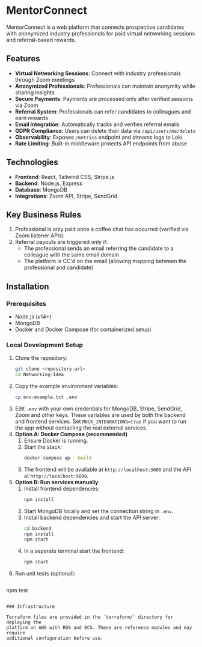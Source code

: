 # MentorConnect

MentorConnect is a web platform that connects prospective candidates with anonymized industry professionals for paid virtual networking sessions and referral-based rewards.

## Features

- **Virtual Networking Sessions**: Connect with industry professionals through Zoom meetings
- **Anonymized Professionals**: Professionals can maintain anonymity while sharing insights
- **Secure Payments**: Payments are processed only after verified sessions via Zoom
- **Referral System**: Professionals can refer candidates to colleagues and earn rewards
- **Email Integration**: Automatically tracks and verifies referral emails
- **GDPR Compliance**: Users can delete their data via `/api/users/me/delete`
- **Observability**: Exposes `/metrics` endpoint and streams logs to Loki
- **Rate Limiting**: Built-in middleware protects API endpoints from abuse

## Technologies

- **Frontend**: React, Tailwind CSS, Stripe.js
- **Backend**: Node.js, Express
- **Database**: MongoDB
- **Integrations**: Zoom API, Stripe, SendGrid

## Key Business Rules

1. Professional is only paid once a coffee chat has occurred (verified via Zoom listener APIs)
2. Referral payouts are triggered only if:
   - The professional sends an email referring the candidate to a colleague with the same email domain
   - The platform is CC'd on the email (allowing mapping between the professional and candidate)

## Installation

### Prerequisites

- Node.js (v14+)
- MongoDB
- Docker and Docker Compose (for containerized setup)

### Local Development Setup

1. Clone the repository:
   ```bash
   git clone <repository-url>
   cd Networking-Idea
   ```
2. Copy the example environment variables:
   ```bash
   cp env-example.txt .env
   ```
3. Edit `.env` with your own credentials for MongoDB, Stripe, SendGrid, Zoom and other keys. These variables are used by both the backend and frontend services. Set `MOCK_INTEGRATIONS=true` if you want to run the app without contacting the real external services.
4. **Option A: Docker Compose (recommended)**
   1. Ensure Docker is running.
   2. Start the stack:
      ```bash
      docker compose up --build
      ```
   3. The frontend will be available at `http://localhost:3000` and the API at `http://localhost:5000`.
5. **Option B: Run services manually**
   1. Install frontend dependencies:
      ```bash
      npm install
      ```
   2. Start MongoDB locally and set the connection string in `.env`.
   3. Install backend dependencies and start the API server:
      ```bash
      cd backend
      npm install
      npm start
      ```
   4. In a separate terminal start the frontend:
      ```bash
      npm start
      ```
6. Run unit tests (optional):
   ```bash
  npm test
  ```

### Infrastructure

Terraform files are provided in the `terraform/` directory for deploying the
platform on AWS with RDS and ECS. These are reference modules and may require
additional configuration before use.

